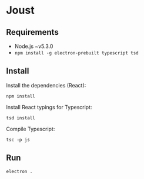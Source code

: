 # Joust

## Requirements

- Node.js ~v5.3.0
- `npm install -g electron-prebuilt typescript tsd`


## Install

Install the dependencies (React):  

```
npm install
```

Install React typings for Typescript:  

```
tsd install
```

Compile Typescript:  

```
tsc -p js
```


## Run

```
electron .
```
